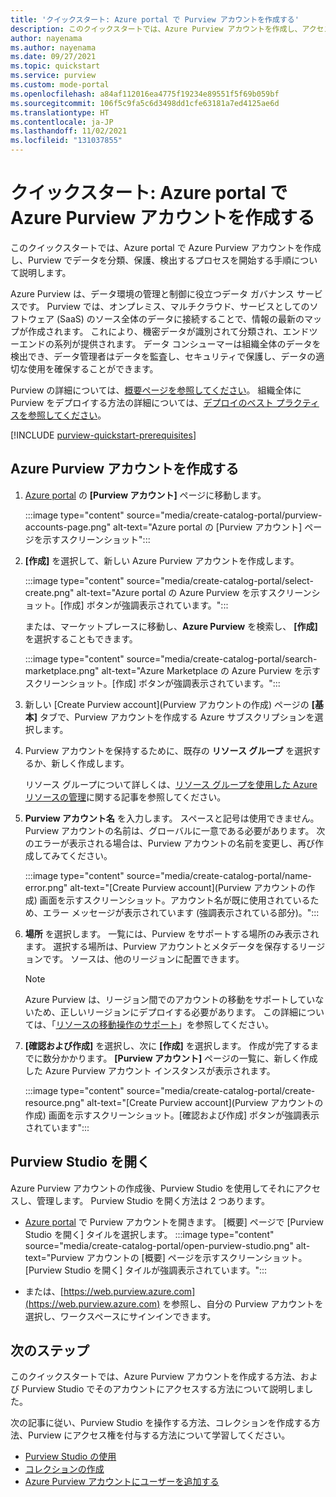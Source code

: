 ```yaml
---
title: 'クイックスタート: Azure portal で Purview アカウントを作成する'
description: このクイックスタートでは、Azure Purview アカウントを作成し、アクセス許可を構成して、その使用を開始する方法について説明します。
author: nayenama
ms.author: nayenama
ms.date: 09/27/2021
ms.topic: quickstart
ms.service: purview
ms.custom: mode-portal
ms.openlocfilehash: a84af112016ea4775f19234e89551f5f69b059bf
ms.sourcegitcommit: 106f5c9fa5c6d3498dd1cfe63181a7ed4125ae6d
ms.translationtype: HT
ms.contentlocale: ja-JP
ms.lasthandoff: 11/02/2021
ms.locfileid: "131037855"
---
```

# <a name="quickstart-create-an-azure-purview-account-in-the-azure-portal"></a>クイックスタート: Azure portal で Azure Purview アカウントを作成する

このクイックスタートでは、Azure portal で Azure Purview アカウントを作成し、Purview でデータを分類、保護、検出するプロセスを開始する手順について説明します。

Azure Purview は、データ環境の管理と制御に役立つデータ ガバナンス サービスです。 Purview では、オンプレミス、マルチクラウド、サービスとしてのソフトウェア (SaaS) のソース全体のデータに接続することで、情報の最新のマップが作成されます。 これにより、機密データが識別されて分類され、エンドツーエンドの系列が提供されます。 データ コンシューマーは組織全体のデータを検出でき、データ管理者はデータを監査し、セキュリティで保護し、データの適切な使用を確保することができます。

Purview の詳細については、[概要ページを参照してください](overview.md)。 組織全体に Purview をデプロイする方法の詳細については、[デプロイのベスト プラクティスを参照してください](deployment-best-practices.md)。

[!INCLUDE [purview-quickstart-prerequisites](includes/purview-quickstart-prerequisites.md)]

## <a name="create-an-azure-purview-account"></a>Azure Purview アカウントを作成する

1. [Azure portal](https://portal.azure.com) の **[Purview アカウント]** ページに移動します。

    :::image type="content" source="media/create-catalog-portal/purview-accounts-page.png" alt-text="Azure portal の [Purview アカウント] ページを示すスクリーンショット":::

1. **[作成]** を選択して、新しい Azure Purview アカウントを作成します。

   :::image type="content" source="media/create-catalog-portal/select-create.png" alt-text="Azure portal の Azure Purview を示すスクリーンショット。[作成] ボタンが強調表示されています。":::
  
      または、マーケットプレースに移動し、**Azure Purview** を検索し、 **[作成]** を選択することもできます。

     :::image type="content" source="media/create-catalog-portal/search-marketplace.png" alt-text="Azure Marketplace の Azure Purview を示すスクリーンショット。[作成] ボタンが強調表示されています。":::

1. 新しい [Create Purview account]\(Purview アカウントの作成\) ページの **[基本]** タブで、Purview アカウントを作成する Azure サブスクリプションを選択します。

1. Purview アカウントを保持するために、既存の **リソース グループ** を選択するか、新しく作成します。

    リソース グループについて詳しくは、[リソース グループを使用した Azure リソースの管理](../azure-resource-manager/management/manage-resource-groups-portal.md#what-is-a-resource-group)に関する記事を参照してください。

1. **Purview アカウント名** を入力します。 スペースと記号は使用できません。
    Purview アカウントの名前は、グローバルに一意である必要があります。 次のエラーが表示される場合は、Purview アカウントの名前を変更し、再び作成してみてください。

    :::image type="content" source="media/create-catalog-portal/name-error.png" alt-text="[Create Purview account]\(Purview アカウントの作成\) 画面を示すスクリーンショット。アカウント名が既に使用されているため、エラー メッセージが表示されています (強調表示されている部分)。":::

1. **場所** を選択します。
    一覧には、Purview をサポートする場所のみ表示されます。 選択する場所は、Purview アカウントとメタデータを保存するリージョンです。 ソースは、他のリージョンに配置できます。

      > [!Note]
      > Azure Purview は、リージョン間でのアカウントの移動をサポートしていないため、正しいリージョンにデプロイする必要があります。 この詳細については、「[リソースの移動操作のサポート](../azure-resource-manager/management/move-support-resources.md)」を参照してください。

1. **[確認および作成]** を選択し、次に **[作成]** を選択します。 作成が完了するまでに数分かかります。 **[Purview アカウント]** ページの一覧に、新しく作成した Azure Purview アカウント インスタンスが表示されます。

    :::image type="content" source="media/create-catalog-portal/create-resource.png" alt-text="[Create Purview account]\(Purview アカウントの作成\) 画面を示すスクリーンショット。[確認および作成] ボタンが強調表示されています":::

## <a name="open-purview-studio"></a>Purview Studio を開く

Azure Purview アカウントの作成後、Purview Studio を使用してそれにアクセスし、管理します。 Purview Studio を開く方法は 2 つあります。

* [Azure portal](https://portal.azure.com) で Purview アカウントを開きます。 [概要] ページで [Purview Studio を開く] タイルを選択します。
    :::image type="content" source="media/create-catalog-portal/open-purview-studio.png" alt-text="Purview アカウントの [概要] ページを示すスクリーンショット。[Purview Studio を開く] タイルが強調表示されています。":::

* または、[https://web.purview.azure.com](https://web.purview.azure.com) を参照し、自分の Purview アカウントを選択し、ワークスペースにサインインできます。

## <a name="next-steps"></a>次のステップ

このクイックスタートでは、Azure Purview アカウントを作成する方法、および Purview Studio でそのアカウントにアクセスする方法について説明しました。

次の記事に従い、Purview Studio を操作する方法、コレクションを作成する方法、Purview にアクセス権を付与する方法について学習してください。

* [Purview Studio の使用](use-purview-studio.md)
* [コレクションの作成](quickstart-create-collection.md)
* [Azure Purview アカウントにユーザーを追加する](catalog-permissions.md)
